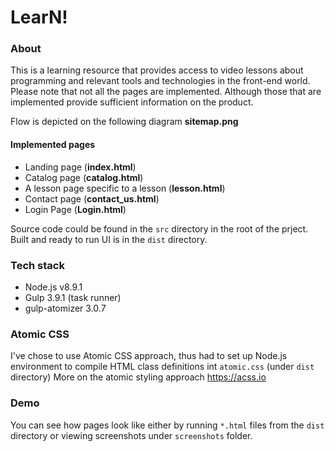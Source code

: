 # LearN!
### About
This is a learning resource that provides access to video lessons about programming and relevant tools and technologies in the front-end world. Please note that not all the pages are implemented. Although those that are implemented provide sufficient information on the product. 

Flow is depicted on the following diagram **sitemap.png**

#### Implemented pages
- Landing page (**index.html**)
- Catalog page (**catalog.html**)
- A lesson page specific to a lesson (**lesson.html**)
- Contact page (**contact_us.html**)
- Login Page (**Login.html**)

Source code could be found in the `src` directory in the root of the prject.
Built and ready to run UI is in the `dist` directory.

### Tech stack
- Node.js v8.9.1
- Gulp 3.9.1 (task runner)
- gulp-atomizer 3.0.7

### Atomic CSS
I've chose to use Atomic CSS approach, thus had to set up Node.js environment to compile HTML class definitions int `atomic.css` (under `dist` directory)
More on the atomic styling approach https://acss.io

### Demo
You can see how pages look like either by running `*.html` files from the `dist` directory or viewing screenshots under `screenshots` folder. 